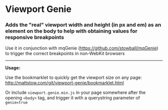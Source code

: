 Viewport Genie
==============

### Adds the "real" viewport width and height (in px and em) as an element on the body to help with obtaining values for responsive breakpoints

Use it in conjunction with mqGenie (https://github.com/stowball/mqGenie) to trigger the correct breakpoints in non-WebKit browsers

---

**Usage:**

Use the bookmarklet to quickly get the viewport size on any page: http://mattstow.com/git/viewport-genie/bookmarklet.html

Or include `viewport.genie.min.js` in your page somewhere after the opening `<body>` tag, and trigger it with a querystring parameter of `genie=true`